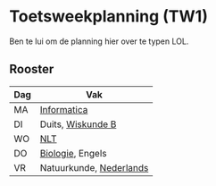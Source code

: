 # Toetsweekplanning (TW1)

Ben te lui om de planning hier over te typen LOL.

## Rooster

| Dag | Vak |
| ------------- | ------------- |
| MA  | [Informatica](Informatica)         |
| DI  | Duits, [Wiskunde B](Wiskunde)      |
| WO  | [NLT](NLT) |
| DO  | [Biologie](Biologie), Engels  |
| VR  | Natuurkunde, [Nederlands](Nederlands)  |

